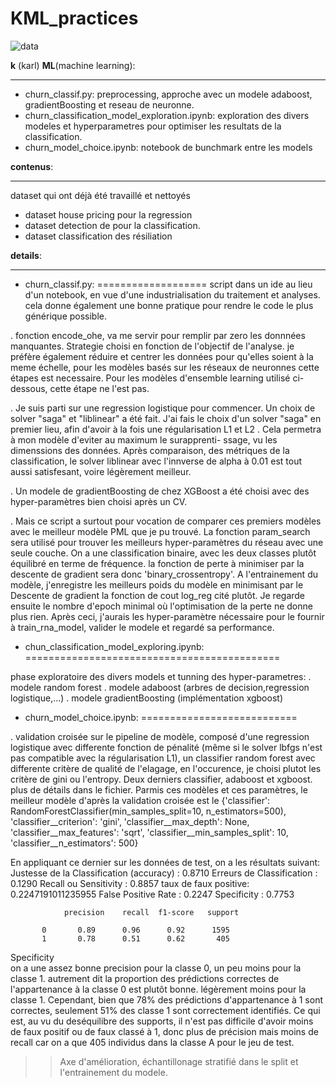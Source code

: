 # KML_practices

![data](https://img.freepik.com/vecteurs-libre/illustration-rpa-design-plat-dessine-main_23-2149277643.jpg?size=626&ext=jpg)

**k** (karl) **ML**(machine learning): 

--------------------------------------

- churn_classif.py: preprocessing, approche avec un modele adaboost, gradientBoosting et reseau de neuronne.
- churn_classification_model_exploration.ipynb: exploration des divers modeles et hyperparametres pour optimiser les resultats de la classification.
- churn_model_choice.ipynb: notebook de bunchmark entre les models

**contenus**:

------------

dataset qui ont déjà été travaillé et nettoyés
-  dataset house pricing pour la regression
-  dataset detection de  pour la classification.
-  dataset classification des résiliation

**details**:

------------

- churn_classif.py:
===================
script dans un ide au lieu d'un notebook, en vue d'une industrialisation du traitement et analyses.
cela donne également une bonne pratique pour rendre le code le plus générique possible.

. fonction encode_ohe, va me servir pour remplir par zero les donnnées manquantes. Strategie choisi en fonction de l'objectif de l'analyse.
je préfère également réduire et centrer les données pour qu'elles soient à la meme échelle, pour les modèles basés sur les réseaux de neuronnes
cette étapes est necessaire. Pour les modèles d'ensemble learning utilisé ci-dessous, cette étape ne l'est pas.

. Je suis parti sur une regression logistique pour commencer. Un choix de solver "saga" et "liblinear" a été fait. J'ai fais le choix d'un solver 
"saga" en premier lieu, afin  d'avoir à la fois une régularisation L1 et L2 . Cela permetra à mon modèle d'eviter au maximum le surapprenti-
ssage, vu les dimenssions des données. Après comparaison, des métriques de la classification, le solver liblinear avec l'innverse de alpha à
0.01 est tout aussi satisfesant, voire légèrement meilleur.

. Un modele de gradientBoosting de chez XGBoost a été choisi avec des hyper-paramètres bien choisi après un CV.

. Mais ce script a surtout pour vocation de comparer ces premiers modèles avec le meilleur modèle PML que je pu trouvé. La fonction param_search
sera utilisé pour trouver les meilleurs hyper-paramètres  du réseau avec une seule couche. On a une classification binaire, avec les deux classes
plutôt équilibré en terme de fréquence. la fonction de perte à minimiser par la descente de gradient sera donc 'binary_crossentropy'. 
A l'entrainement du modèle, j'enregistre les meilleurs poids du modèle en minimisant par le Descente de gradient la fonction de cout log_reg 
cité plutôt. Je regarde ensuite le nombre d'epoch minimal où l'optimisation de la perte ne donne plus rien.
Après ceci, j'aurais les hyper-paramètre nécessaire pour le fournir à train_rna_model, valider le modele et regardé sa performance.


- chun_classification_model_exploring.ipynb:
============================================

phase exploratoire des divers models et tunning des hyper-parametres:
. modele random forest
. modele adaboost (arbres de decision,regression logistique,...)
. modele gradientBoosting (implémentation xgboost)


- churn_model_choice.ipynb:
===========================

. validation croisée sur le pipeline de modèle, composé d'une regression logistique avec differente fonction de pénalité (même si le solver lbfgs n'est 
pas compatible avec la régularisation L1), un classifier random forest avec differente critère de qualité de l'elagage, en l'occurence, je choisi plutot
les critère de gini ou l'entropy. Deux derniers classifier, adaboost et xgboost. plus de détails dans le fichier.
Parmis ces modèles et ces paramètres, le meilleur modèle d'après la validation croisée est le
{'classifier': RandomForestClassifier(min_samples_split=10, n_estimators=500),
 'classifier__criterion': 'gini',
 'classifier__max_depth': None,
 'classifier__max_features': 'sqrt',
 'classifier__min_samples_split': 10,
 'classifier__n_estimators': 500}
 
En appliquant ce dernier sur les données de test, on a les résultats suivant:
Justesse de la Classification (accuracy) : 0.8710
Erreurs de Classification : 0.1290
Recall ou Sensitivity : 0.8857
taux de faux positive:
0.2247191011235955
False Positive Rate : 0.2247
Specificity : 0.7753
 
                precision    recall  f1-score   support

           0       0.89      0.96      0.92      1595
           1       0.78      0.51      0.62       405
           
 Specificity  
 on a une assez bonne precision pour la classe 0, un peu moins pour la classe 1.
 autrement dit la proportion des prédictions correctes de l'appartenance à la classe 0 est plutôt bonne. légèrement moins pour la classe 1.
 Cependant, bien que 78% des prédictions d'appartenance à 1 sont correctes, seulement 51% des classe 1 sont correctement identifiés.
 Ce qui est, au vu du deséquilibre des supports, il n'est pas difficile d'avoir moins de faux positif ou de faux classé à 1, donc plus
 de précision mais moins de recall car on a que 405 individus dans la classe A pour le jeu de test.
 
 >> Axe d'amélioration, échantillonage stratifié dans le split et l'entrainement du modele.
 

